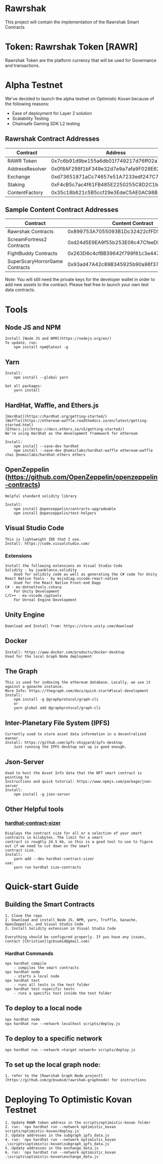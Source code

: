 # Rawrshak
This project will contain the implementation of the Rawrshak Smart Contracts

# Token: Rawrshak Token [RAWR]
Rawrshak Token are the platform currency that will be used for Governance and transactions.

# Alpha Testnet
We've decided to launch the alpha testnet on Optimistic Kovan because of the following reasons:
- Ease of deployment for Layer 2 solution
- Scalability Testing
- Chainsafe Gaming SDK L2 testing 

## Rawrshak Contract Addresses
Contract | Address | Version
------- | ------- | -------
RAWR Token | 0x7c6b91d9be155a6db01f749217d76ff02a7227f2 | v.1.0
AddressResolver | 0x0f8AF298f1bF349e32d7e9a7afa9F028E62987D5 | v.1.1
Exchange | 0xd73651871aCc74657e51A7233edf247C7C7495eE | v.1.1
Staking | 0xF4cB5c7ac4f61FB485E2250255C8D2C1b8660dD2 | v.1.1
ContentFactory | 0x35c18b621c5B5ccf29e3EdeC5AE0AC98B26192d3 | v.1.1

## Sample Content Contract Addresses
Contract | Content Contract | Content Manager Contract 
------- | ------- | ------- 
Rawrshak Contracts | 0x899753A7055093B1Dc32422cfFD55186a5C18198 | 0x4941DCDB7BeD6CA1F6E5A3fFAdB9f9B74736cf82
ScreamFortress2 Contracts | 0xd24d5E9EA9f55b253E08c47CfeeDD6873a88B3F5 | 0x499ad3Df0E89A42322a603f7baFD2BaDB00fe695
FightBuddy Contracts | 0x263D6c4cfBB39642f799f81c3e4475056eC72811 | 0x489FF8D093c6C44d948964A2535cfbDA53E1c87b
SuperScaryHorrorGame Contracts | 0x93ad47A42c89B345925b90a96f372BEAB84E7082 | 0x9D0Fa91D3bf89F06A6E37c60c7e2140f613CF0Fd

Note: You will still need the private keys for the developer wallet in order to add new assets to the contract. Please feel free to launch your own test data contracts.

# Tools
## Node JS and NPM
    Install [Node JS and NPM](https://nodejs.org/en/)
    To update, run:
        npm install npm@latest -g

## Yarn
    Install:
        npm install --global yarn

    Get all packages:
        yarn install

## HardHat, Waffle, and Ethers.js
    [Hardhat](https://hardhat.org/getting-started/)
    [Waffle](https://ethereum-waffle.readthedocs.io/en/latest/getting-started.html)
    [Ethers.js](https://docs.ethers.io/v5/getting-started/)
    We're using Hardhat as the development framework for ethereum

    Install:
        npm install --save-dev hardhat
        npm install --save-dev @nomiclabs/hardhat-waffle ethereum-waffle chai @nomiclabs/hardhat-ethers ethers
## OpenZeppelin (https://github.com/OpenZeppelin/openzeppelin-contracts)
    Helpful standard solidity library
    
    Install:
        npm install @openzeppelin/contracts-upgradeable
        npm install @openzeppelin/test-helpers

## Visual Studio Code
    This is lightweight IDE that I use.
    Install: https://code.visualstudio.com/

### Extensions
    Install the following extensions on Visual Studio Code
    Solidity - by juanblanco.solidity 
        Used for solidity code as well as generating the C# code for Unity
    React Native Tools - by msjsdiag.vscode-react-native
        Used for the React Native Front-end Dapp
    C# - ms-dotnettools.csharp
        For Unity Development
    C/C++ - ms-vscode.cpptools
        For Unreal Engine Development

## Unity Engine
    Download and Install from: https://store.unity.com/download

## Docker 
    Install: https://www.docker.com/products/docker-desktop
    Used for the local Graph Node deployment

## The Graph
    This is used for indexing the ethereum database. Locally, we use it against a ganache instance.
    More Info: https://thegraph.com/docs/quick-start#local-development
    Install:
        npm install -g @graphprotocol/graph-cli
        or 
        yarn global add @graphprotocol/graph-cli
    
## Inter-Planetary File System (IPFS)
    Currently used to store asset data information in a decentralized manner.
    Install: https://github.com/ipfs-shipyard/ipfs-desktop 
        Just running the IPFS desktop set up is good enough.

## Json-Server
    Used to host the Asset Info data that the NFT smart contract is pointing to
    Instructions and quick tutorial: https://www.npmjs.com/package/json-server
    Install:
        npm install -g json-server

## Other Helpful tools
### [hardhat-contract-sizer](https://www.skypack.dev/view/hardhat-contract-sizer) 
    Displays the contract size for all or a selection of your smart contracts in kilobytes. The limit for a smart 
    contract is roughly 24.5 kb, so this is a good tool to use to figure out if we need to cut down on the smart 
    contract size. 
    Install: 
        yarn add --dev hardhat-contract-sizer
    use:
        yarn run hardhat size-contracts



# Quick-start Guide

## Building the Smart Contracts
    1. Clone the repo 
    2. Download and install Node JS, NPM, yarn, Truffle, Ganache, OpenZeppelin, and Visual Studio Code
    3. Install Solidity extension in Visual Studio Code

    Everything should be configured properly. If you have any issues, contact [Christian](gcbsumid@gmail.com)

### Hardhat Commands
    npx hardhat compile
        - compiles the smart contracts
    npx hardhat node
        - starts a local node
    npx hardhat test
        - runs all tests in the test folder
    npx hardhat test <specific test>
        - runs a specific test inside the test folder

## To deploy to a local node
    npx hardhat node
    npx hardhat run --network localhost scripts/deploy.js

## To deploy to a specific network
    npx hardhat run --network <target network> scripts/deploy.js
    
## To set up the local graph node:
    1. refer to the [Rawrshak Graph Node project](https://github.com/gcbsumid/rawrshak-graphnode) for instructions

# Deploying To Optimistic Kovan Testnet
    1. Update RAWR token address in the scripts/optimistic-kovan folder
    2. run: `npx hardhat run --network optimistic_kovan scripts/optimistic-kovan/deploy.js`
    3. Update addresses in the subgraph_ipfs_data.js
    4. run: `npx hardhat run --network optimistic_kovan .\scripts\optimistic-kovan\subgraph_ipfs_data.js`
    5. Update addresses in the exchange_data.js
    6. run: `npx hardhat run --network optimistic_kovan .\scripts\optimistic-kovan\exchange_data.js`